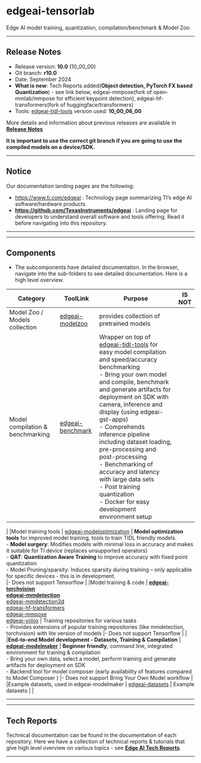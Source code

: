 # edgeai-tensorlab 
Edge AI model training, quantization, compilation/benchmark & Model Zoo

<hr>

## Release Notes
- Release version: **10.0** (10_00_00)
- Git branch: **r10.0**
- Date: September 2024
- **What is new**: Tech Reports added(**Object detection, PyTorch FX based Quantization**) - see link below, edgeai-mmpose(fork of open-mmlab/mmpose for efficient keypoint detection), edgeai-hf-transformers(fork of huggingface/transformers)
- Tools: [edgeai-tidl-tools](https://github.com/TexasInstruments/edgeai-tidl-tools) version used: **10_00_06_00**

More details and information about previous releases are available in [**Release Notes**](docs/release_notes.md)

**It is important to use the correct git branch if you are going to use the compiled models on a device/SDK.**

<hr>

## Notice
Our documentation landing pages are the following:
- https://www.ti.com/edgeai : Technology page summarizing TI’s edge AI software/hardware products 
- **https://github.com/TexasInstruments/edgeai** : Landing page for developers to understand overall software and tools offering. Read it before navigating into this repository.


<hr>
<hr>

## Components
* The subcomponents have detailed documentation. In the browser, navigate into the sub-folders to see detailed documentation. Here is a high level overview.

| Category                                | ToolLink                                     | Purpose                                          | IS NOT    |
|-----------------------------------------|----------------------------------------------|--------------------------------------------------|-----------|
| Model Zoo / Models collection      | [edgeai-modelzoo](edgeai-modelzoo)           | provides collection of pretrained models         |           |
|Model compilation & benchmarking     | [edgeai-benchmark](edgeai-benchmark)         | Wrapper on top of [edgeai-tidl-tools](https://github.com/TexasInstruments/edgeai-tidl-tools) for easy model compilation and speed/accuracy benchmarking<br>- Bring your own model and compile, benchmark and generate artifacts for deployment on SDK with camera, inference and display (using edgeai-gst-apps)<br>- Comprehends inference pipeline including dataset loading, pre-processing and post-processing<br>- Benchmarking of accuracy and latency with large data sets<br>- Post training quantization<br>- Docker for easy development environment setup |  |
|
|Model training tools                 | [edgeai-modeloptimization](edgeai-modeloptimization)    | **Model optimization tools** for improved model training, tools to train TIDL friendly models.<br>- **Model surgery**: Modifies models with minimal loss in accuracy and makes it suitable for TI device (replaces unsupported operators)<br>- **QAT**: **Quantization Aware Training** to improve accuracy with fixed point quantization<br>- Model Pruning/sparsity: Induces sparsity during training – only applicable for specific devices - this is in development.<br> |- Does not support Tensorflow   |
|Model training & code    | [**edgeai-torchvision**](edgeai-torchvision)<br>[**edgeai-mmdetection**](edgeai-mmdetection)<br>[edgeai-mmdetection3d](edgeai-mmdetection3d)<br>[edgeai-hf-transformers](edgeai-hf-transformers)<br>[edgeai-mmpose](edgeai-mmpose)<br>[edgeai-yolox](edgeai-yolox) | Training repositories for various tasks<br>- Provides extensions of popular training repositories (like mmdetection, torchvision) with lite version of models |- Does not support Tensorflow |
|
|**End-to-end Model development - Datasets, Training & Compilation**   | [**edgeai-modelmaker**](edgeai-modelmaker)       | **Beginner friendly**, command line, integrated environment for training & compilation<br>- Bring your own data, select a model, perform training and generate artifacts for deployment on SDK<br>- Backend tool for model composer (early availability of features compared to Model Composer ) |- Does not support Bring Your Own Model workflow |
|Example datasets, used in edgeai-modelmaker         | [edgeai-datasets](edgeai-datasets)           | Example datasets   |          |

<hr>
<hr>

## Tech Reports

Technical documentation can be found in the documentation of each repository. Here we have a collection of technical reports & tutorials that give high level overview on various topics - see [**Edge AI Tech Reports**](./docs/tech_reports/README.md).

<hr>

